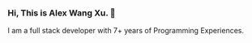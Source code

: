 ### Hi, This is Alex Wang Xu. 👋
I am a full stack developer with 7+ years of Programming Experiences.
